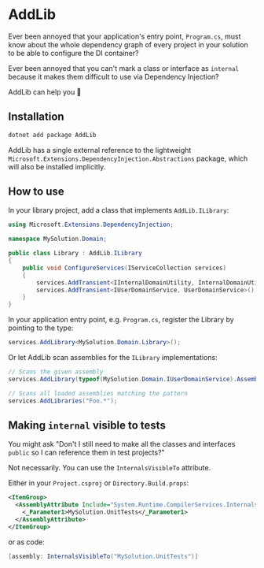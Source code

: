 # AddLib

Ever been annoyed that your application's entry point, `Program.cs`, must
know about the whole dependency graph of every project in your solution to
be able to configure the DI container?

Ever been annoyed that you can't mark a class or interface as `internal` because
it makes them difficult to use via Dependency Injection?

AddLib can help you 🎉


## Installation

```sh
dotnet add package AddLib
```

AddLib has a single external reference to the lightweight
`Microsoft.Extensions.DependencyInjection.Abstractions` package, which will
also be installed implicitly.

## How to use

In your library project, add a class that implements `AddLib.ILibrary`:

```csharp
using Microsoft.Extensions.DependencyInjection;

namespace MySolution.Domain;

public class Library : AddLib.ILibrary
{
    public void ConfigureServices(IServiceCollection services)
    {
        services.AddTransient<IInternalDomainUtility, InternalDomainUtility>();
        services.AddTransient<IUserDomainService, UserDomainService>();
    }
}
```

In your application entry point, e.g. `Program.cs`, register the Library
by pointing to the type:

```csharp
services.AddLibrary<MySolution.Domain.Library>();
```

Or let AddLib scan assemblies for the `ILibrary` implementations:

```csharp
// Scans the given assembly
services.AddLibrary(typeof(MySolution.Domain.IUserDomainService).Assembly);

// Scans all loaded assemblies matching the pattern
services.AddLibraries("Foo.*");
```

## Making `internal` visible to tests

You might ask "Don't I still need to make all the classes and interfaces
`public` so I can reference them in test projects?"

Not necessarily. You can use the `InternalsVisibleTo` attribute.

Either in your `Project.csproj` or `Directory.Build.props`:

```xml
<ItemGroup>
  <AssemblyAttribute Include="System.Runtime.CompilerServices.InternalsVisibleToAttribute">
    <_Parameter1>MySolution.UnitTests</_Parameter1>
  </AssemblyAttribute>
</ItemGroup>
```

or as code:

```csharp
[assembly: InternalsVisibleTo("MySolution.UnitTests")]
```
